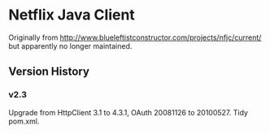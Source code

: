 # Netflix Java Client

Originally from http://www.blueleftistconstructor.com/projects/nfjc/current/ but apparently no longer maintained.

## Version History

### v2.3

Upgrade from HttpClient 3.1 to 4.3.1, OAuth 20081126 to 20100527. Tidy pom.xml.
